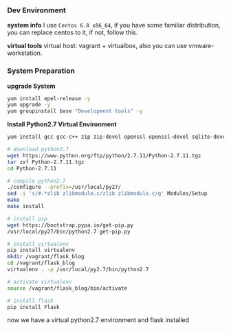 ### Dev Environment
**system info**
I use <code>Centos 6.8 x86_64</code>, if you have some familiar distribution, you can replace centos to it, if not, follow this.

**virtual tools**
virtual host: vagrant + virtualbox, also you can use vmware-workstation.

### System Preparation
**upgrade System**
``` bash
yum install epel-release -y
yum upgrade -y
yum groupinstall base "Development tools" -y
```

**Install Python2.7 Virtual Environment**
``` bash
yum install gcc gcc-c++ zip zip-devel openssl openssl-devel sqlite-devel -y

# download python2.7
wget https://www.python.org/ftp/python/2.7.11/Python-2.7.11.tgz
tar zxf Python-2.7.11.tgz
cd Python-2.7.11

# compile python2.7
./configure --prefix=/usr/local/py27/
sed -i 's/#.*zlib zlibmodule.c/zlib zlibmodule.c/g' Modules/Setup
make
make install

# install pip
wget https://bootstrap.pypa.io/get-pip.py
/usr/local/py27/bin/python2.7 get-pip.py

# install virtualenv
pip install virtualenv
mkdir /vagrant/flask_blog
cd /vagrant/flask_blog
virtualenv . -p /usr/local/py2.7/bin/python2.7

# activate virtualenv
source /vagrant/flask_blog/bin/activate

# install flask
pip install Flask
```
now we have a virtual python2.7 environment and flask installed
